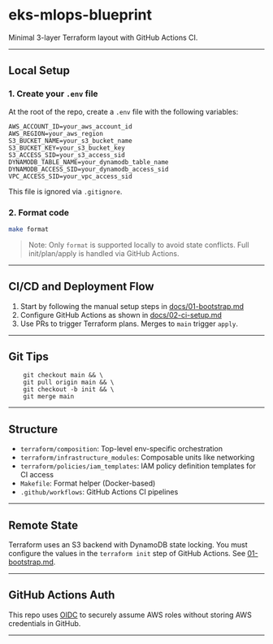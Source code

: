 # eks-mlops-blueprint
Minimal 3-layer Terraform layout with GitHub Actions CI.

---

## Local Setup

### 1. Create your `.env` file
At the root of the repo, create a `.env` file with the following variables:
```env
AWS_ACCOUNT_ID=your_aws_account_id
AWS_REGION=your_aws_region
S3_BUCKET_NAME=your_s3_bucket_name
S3_BUCKET_KEY=your_s3_bucket_key
S3_ACCESS_SID=your_s3_access_sid
DYNAMODB_TABLE_NAME=your_dynamodb_table_name
DYNAMODB_ACCESS_SID=your_dynamodb_access_sid
VPC_ACCESS_SID=your_vpc_access_sid
```
This file is ignored via `.gitignore`.

### 2. Format code
```bash
make format
```

> Note: Only `format` is supported locally to avoid state conflicts. Full init/plan/apply is handled via GitHub Actions.

---

## CI/CD and Deployment Flow

1. Start by following the manual setup steps in [docs/01-bootstrap.md](./docs/01-bootstrap.md)
2. Configure GitHub Actions as shown in [docs/02-ci-setup.md](./docs/02-ci-setup.md)
3. Use PRs to trigger Terraform plans. Merges to `main` trigger `apply`.

---

## Git Tips
```shell
    git checkout main && \
    git pull origin main && \
    git checkout -b init && \
    git merge main
```
---

## Structure

- `terraform/composition`: Top-level env-specific orchestration
- `terraform/infrastructure_modules`: Composable units like networking
- `terraform/policies/iam_templates`: IAM policy definition templates for CI access
- `Makefile`: Format helper (Docker-based)
- `.github/workflows`: GitHub Actions CI pipelines

---

## Remote State

Terraform uses an S3 backend with DynamoDB state locking. You must configure the values in the `terraform init` step of GitHub Actions. See [01-bootstrap.md](./docs/01-bootstrap.md).

---

## GitHub Actions Auth

This repo uses [OIDC](https://docs.aws.amazon.com/IAM/latest/UserGuide/id_roles_providers_create_oidc.html) to securely assume AWS roles without storing AWS credentials in GitHub.

---